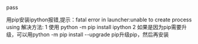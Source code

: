 pass

用pip安装ipython报错,提示：fatal error in launcher:unable to create process using 
解决方法: 1 使用 python -m  pip  install  ipython
         2 如果是因为pip需要升级，可以用python -m pip install --upgrade pip升级pip，然后再安装
